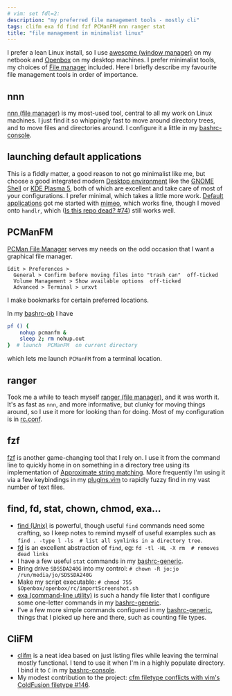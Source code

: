 ```yaml
---
# vim: set fdl=2:
description: "my preferred file management tools - mostly cli"
tags: clifm exa fd find fzf PCManFM nnn ranger stat
title: "file management in minimalist linux"
---
```


I prefer a lean Linux install, so I use [awesome (window manager)](https://en.wikipedia.org/wiki/Awesome_%28window_manager%29) on my netbook and [Openbox](https://en.wikipedia.org/wiki/Openbox) on my desktop machines. I prefer minimalist tools, my choices of [File manager](https://en.wikipedia.org/wiki/File_manager) included. Here I briefly describe my favourite file management tools in order of importance.

## nnn
[nnn (file manager)](https://en.wikipedia.org/wiki/Nnn_%28file_manager%29) is my most-used tool, central to all my work on Linux machines. I just find it so whippingly fast to move around directory trees, and to move files and directories around. I configure it a little in my [bashrc-console](https://github.com/harriott/OS-ArchBuilds/blob/master/jo/Bash/bashrc-console).

## launching default applications
This is a fiddly matter, a good reason to not go minimalist like me, but choose a good integrated modern [Desktop environment](https://en.wikipedia.org/wiki/Desktop_environment) like the [GNOME Shell](https://en.wikipedia.org/wiki/GNOME_Shell) or [KDE Plasma 5](https://en.wikipedia.org/wiki/KDE_Plasma_5), both of which are excellent and take care of most of your configurations. I prefer minimal, which takes a little more work. [Default applications](https://wiki.archlinux.org/index.php/default_applications) got me started with [mimeo](https://xyne.dev/projects/mimeo/), which works fine, though I moved onto `handlr`, which ([Is this repo dead? #74](https://github.com/chmln/handlr/issues/74)) still works well.

## PCManFM
[PCMan File Manager](http://en.wikipedia.org/wiki/PCMan_File_Manager) serves my needs on the odd occasion that I want a graphical file manager.

    Edit > Preferences >
      General > Confirm before moving files into "trash can"  off-ticked
      Volume Management > Show available options  off-ticked
      Advanced > Terminal > urxvt

I make bookmarks for certain preferred locations.

In my [bashrc-ob](https://github.com/harriott/OS-ArchBuilds/blob/master/jo/Bash/bashrc-ob) I have
```bash
pf () {
    nohup pcmanfm &
    sleep 2; rm nohup.out
}  # launch  PCManFM  on current directory
```
which lets me launch `PCManFM` from a terminal location.

## ranger
Took me a while to teach myself [ranger (file manager)](https://en.wikipedia.org/wiki/Ranger_%28file_manager%29), and it was worth it. It's as fast as `nnn`, and more informative, but clunky for moving things around, so I use it more for looking than for doing. Most of my configuration is in [rc.conf](https://github.com/harriott/OS-ArchBuilds/blob/master/ranger/rc.conf).

## fzf
[fzf](https://github.com/junegunn/fzf) is another game-changing tool that I rely on. I use it from the command line to quickly home in on something in a directory tree using its implementation of [Approximate string matching](https://en.wikipedia.org/wiki/Approximate_string_matching). More frequently I'm using it via a few keybindings in my [plugins.vim](https://github.com/harriott/vimfiles/blob/master/plugin/plugins.vim) to rapidly fuzzy find in my vast number of text files.


## find, fd, stat, chown, chmod, exa...
- [find (Unix)](https://en.wikipedia.org/wiki/Find_%28Unix%29) is powerful, though useful `find` commands need some crafting, so I keep notes to remind myself of useful examples such as `find . -type l -ls  # list all symlinks in a directory tree`.
- [fd](https://github.com/sharkdp/fd) is an excellent abstraction of `find`, eg: `fd -tl -HL -X rm  # removes dead links`
- I have a few useful `stat` commands in my [bashrc-generic](https://github.com/harriott/OS-ArchBuilds/blob/master/Bash/bashrc-generic).
- Bring drive `SDSSDA240G` into my control: `# chown -R jo:jo /run/media/jo/SDSSDA240G`
- Make my script executable: `# chmod 755 $Openbox/openbox/rc/importScreenshot.sh`
- [exa (command-line utility)](https://en.wikipedia.org/wiki/Exa_%28command-line_utility%29) is such a handy file lister that I configure some one-letter commands in my [bashrc-generic](https://github.com/harriott/OS-ArchBuilds/blob/master/Bash/bashrc-generic).
- I've a few more simple commands configured in my [bashrc-generic](https://github.com/harriott/OS-ArchBuilds/blob/master/Bash/bashrc-generic), things that I picked up here and there, such as counting file types.

## CliFM
- [clifm](https://github.com/leo-arch/clifm) is a neat idea based on just listing files while leaving the terminal mostly functional. I tend to use it when I'm in a highly populate directory.  I bind it to `C` in my [bashrc-console](https://github.com/harriott/OS-ArchBuilds/blob/master/jo/Bash/bashrc-console).
- My modest contribution to the project: [cfm filetype conflicts with vim's ColdFusion filetype #146](https://github.com/leo-arch/clifm/issues/146).

